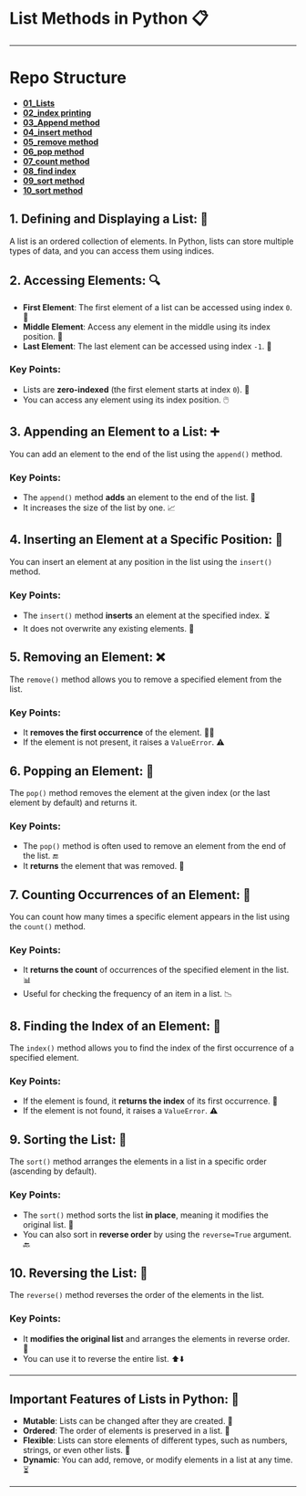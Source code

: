 # List Methods in Python 📋
---
# Repo Structure
- **[01_Lists](https://github.com/Ahad-mirza/Python-List/tree/main/01_Basic%20List%20Operations.md/01_Lists)**
- **[02_index printing](https://github.com/Ahad-mirza/Python-List/tree/main/01_Basic%20List%20Operations.md/02_Index%20printing.md)**
- **[03_Append method](https://github.com/Ahad-mirza/Python-List/tree/main/01_Basic%20List%20Operations.md/03_Append%20method)**
- **[04_insert method](https://github.com/Ahad-mirza/Python-List/tree/main/01_Basic%20List%20Operations.md/04_Insert%20method)**
- **[05_remove method](https://github.com/Ahad-mirza/Python-List/tree/main/01_Basic%20List%20Operations.md/05_Remove%20method)**
- **[06_pop method](https://github.com/Ahad-mirza/Python-List/tree/main/01_Basic%20List%20Operations.md/06_pop%20method)**
- **[07_count method](https://github.com/Ahad-mirza/Python-List/tree/main/01_Basic%20List%20Operations.md/07_count%20method.md)**
- **[08_find index](https://github.com/Ahad-mirza/Python-List/tree/main/01_Basic%20List%20Operations.md/08_find%20index.md)**
- **[09_sort method](https://github.com/Ahad-mirza/Python-List/tree/main/01_Basic%20List%20Operations.md/09_sort%20method)**
- **[10_sort method](https://github.com/Ahad-mirza/Python-List/tree/main/01_Basic%20List%20Operations.md/10_reverse%20method.md)**

## 1. **Defining and Displaying a List:** 📝
A list is an ordered collection of elements. In Python, lists can store multiple types of data, and you can access them using indices.

## 2. **Accessing Elements:** 🔍
- **First Element**: The first element of a list can be accessed using index `0`. 📌
- **Middle Element**: Access any element in the middle using its index position. 🔑
- **Last Element**: The last element can be accessed using index `-1`. 📍

### Key Points:
- Lists are **zero-indexed** (the first element starts at index `0`). 🔢
- You can access any element using its index position. 🖱️

## 3. **Appending an Element to a List:** ➕
You can add an element to the end of the list using the `append()` method.

### Key Points:
- The `append()` method **adds** an element to the end of the list. 🏁
- It increases the size of the list by one. 📈

## 4. **Inserting an Element at a Specific Position:** 📍
You can insert an element at any position in the list using the `insert()` method.

### Key Points:
- The `insert()` method **inserts** an element at the specified index. ⏳
- It does not overwrite any existing elements. 🔄

## 5. **Removing an Element:** ❌
The `remove()` method allows you to remove a specified element from the list.

### Key Points:
- It **removes the first occurrence** of the element. 🏃‍♂️
- If the element is not present, it raises a `ValueError`. ⚠️

## 6. **Popping an Element:** 🎯
The `pop()` method removes the element at the given index (or the last element by default) and returns it.

### Key Points:
- The `pop()` method is often used to remove an element from the end of the list. 🔚
- It **returns** the element that was removed. 🎁

## 7. **Counting Occurrences of an Element:** 🔢
You can count how many times a specific element appears in the list using the `count()` method.

### Key Points:
- It **returns the count** of occurrences of the specified element in the list. 📊
- Useful for checking the frequency of an item in a list. 📉

## 8. **Finding the Index of an Element:** 🧭
The `index()` method allows you to find the index of the first occurrence of a specified element.

### Key Points:
- If the element is found, it **returns the index** of its first occurrence. 🎯
- If the element is not found, it raises a `ValueError`. ⚠️

## 9. **Sorting the List:** 🔄
The `sort()` method arranges the elements in a list in a specific order (ascending by default).

### Key Points:
- The `sort()` method sorts the list **in place**, meaning it modifies the original list. 🔧
- You can also sort in **reverse order** by using the `reverse=True` argument. 🔙

## 10. **Reversing the List:** 🔄
The `reverse()` method reverses the order of the elements in the list.

### Key Points:
- It **modifies the original list** and arranges the elements in reverse order. 🔁
- You can use it to reverse the entire list. ⬆️⬇️

---

## Important Features of Lists in Python: 📝
- **Mutable**: Lists can be changed after they are created. 🔄
- **Ordered**: The order of elements is preserved in a list. 🧭
- **Flexible**: Lists can store elements of different types, such as numbers, strings, or even other lists. 🧩
- **Dynamic**: You can add, remove, or modify elements in a list at any time. ⏳

---
